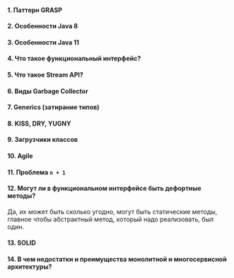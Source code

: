 #### 1. Паттерн GRASP

#### 2. Особенности Java 8

#### 3. Особенности Java 11

#### 4. Что такое функциональный интерфейс?

#### 5. Что такое Stream API?

#### 6. Виды Garbage Collector

#### 7. Generics (затирание типов)

#### 8. KISS, DRY, YUGNY

#### 9. Загрузчики классов

#### 10. Agile

#### 11. Проблема `n + 1`

#### 12. Могут ли в функциональном интерфейсе быть дефортные методы? 
Да, их может быть сколько угодно, могут быть  статические методы, главное чтобы абстрактный метод, который надо реализовать, был один. 

#### 13. SOLID

#### 14. В чем недостатки и преимущества монолитной и многосервисной архитектуры? 
